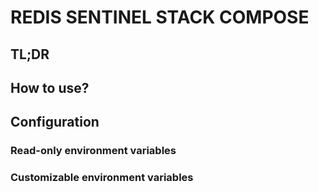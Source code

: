 # REDIS SENTINEL STACK COMPOSE

## TL;DR

## How to use?

## Configuration

### Read-only environment variables

### Customizable environment variables
